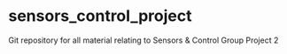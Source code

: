 # sensors_control_project
Git repository for all material relating to Sensors &amp; Control Group Project 2
